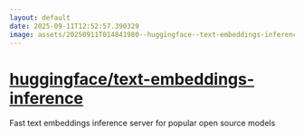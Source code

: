 ```yaml
---
layout: default
date: 2025-09-11T12:52:57.390329
image: assets/20250911T014841980--huggingface--text-embeddings-inference--20250911T015759317--cropped.png
---
```


# [huggingface/text-embeddings-inference](https://github.com/huggingface/text-embeddings-inference)

Fast text embeddings inference server for popular open source models
